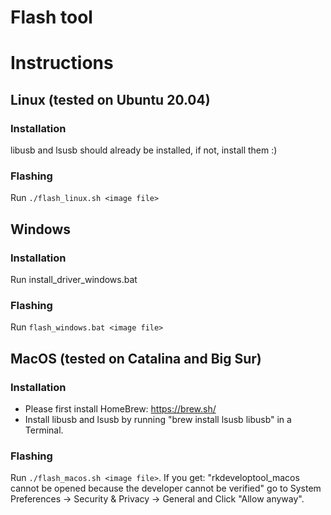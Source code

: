 # Flash tool

# Instructions

## Linux (tested on Ubuntu 20.04)

### Installation
libusb and lsusb should already be installed, if not, install them :)

### Flashing
Run `./flash_linux.sh <image file>`

## Windows

### Installation
Run install_driver_windows.bat

### Flashing
Run `flash_windows.bat <image file>`

## MacOS (tested on Catalina and Big Sur)

### Installation
- Please first install HomeBrew: https://brew.sh/
- Install libusb and lsusb by running "brew install lsusb libusb" in a Terminal. 

### Flashing
Run `./flash_macos.sh <image file>`. If you get: "rkdeveloptool_macos cannot be opened because the developer cannot be verified" go to System Preferences -> Security & Privacy -> General and Click "Allow anyway".
